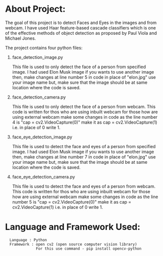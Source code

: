 # About Project:
The goal of this project is to detect Faces and Eyes in the images and from webcam. I have used Haar feature-based cascade classifiers 
which is one of the effective methods of object detection as proposed by Paul Viola and Michael Jones.

The project contains four python files:

  1. face_detection_image.py 
      
      This file is used to only detect the face of a person from specified image. I had used Elon Musk image if you wants to use another
      image then, make changes at line number 5 in code in place of "elon.jpg" use your image name but, make sure that the image should be 
      at same location where the code is saved.
       
  2. face_detection_camera.py
  
      This file is used to only detect the face of a person from webcam. This code is written for thos who are using inbuilt webcam for
      those how are using external webcam make some changes in code as the line number 4 is "cap = cv2.VideoCapture(0)" make it as
      cap = cv2.VideoCapture(1) i.e. in place of 0 write 1.
      
  3. face_eye_detection_image.py
  
      This file is used to detect the face and eyes of a person from specified image. I had used Elon Musk image if you wants to use another
      image then, make changes at line number 7 in code in place of "elon.jpg" use your image name but, make sure that the image should be 
      at same location where the code is saved.
      
  4. face_eye_detection_camera.py
  
      This file is used to detect the face and eyes of a person from webcam. This code is written for thos who are using inbuilt webcam for
      those how are using external webcam make some changes in code as the line number 5 is "cap = cv2.VideoCapture(0)" make it as
      cap = cv2.VideoCapture(1) i.e. in place of 0 write 1.
      
 # Language and Framework Used:
 
      Language : Python
      Framework : open cv2 (open source computer vision library)
                  For this use command - pip install opencv-python
